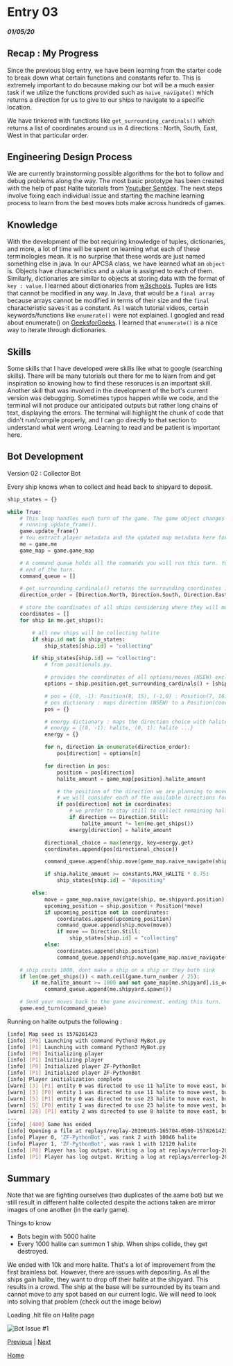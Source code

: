 # Entry 03
##### 01/05/20

## Recap : My Progress

Since the previous blog entry, we have been learning from the starter code to break down what certain functions and constants refer to. This is extremely important to do because making our bot will be a much easier task if we utilize the functions provided such as `naive_navigate()` which returns a direction for us to give to our ships to navigate to a specific location.

We have tinkered with functions like `get_surrounding_cardinals()` which returns a list of coordinates around us in 4 directions : North, South, East, West in that particular order.

## Engineering Design Process

We are currently brainstorming possible algorithms for the bot to follow and debug problems along the way. The most basic prototype has been created with the help of past Halite tutorials from [Youtuber Sentdex](https://pythonprogramming.net/). The next steps involve fixing each individual issue and starting the machine learning process to learn from the best moves bots make across hundreds of games.

## Knowledge

With the development of the bot requiring knowledge of tuples, dictionaries, and more, a lot of time will be spent on learning what each of these terminologies mean. It is no surprise that these words are just named something else in java. In our APCSA class, we have learned what an `object` is. Objects have characteristics and a value is assigned to each of them. Similarly, dictionaries are similar to objects at storing data with the format of `key : value`. I learned about dictionaries from [w3schools](https://www.w3schools.com/python/python_dictionaries.asp). Tuples are lists that cannot be modified in any way. In Java, that would be a `final array` because arrays cannot be modified in terms of their size and the `final` characteristic saves it as a constant. As I watch tutorial videos, certain keywords/functions like `enumerate()` were not explained. I googled and read about enumerate() on [GeeksforGeeks](https://www.geeksforgeeks.org/enumerate-in-python/). I learned that `enumerate()` is a nice way to iterate through dictionaries.

## Skills

Some skills that I have developed were skills like what to google (searching skills). There will be many tutorials out there for me to learn from and get inspiration so knowing how to find these resoruces is an important skill. Another skill that was involved in the development of the bot's current version was debugging. Sometimes typos happen while we code, and the terminal will not produce our anticipated outputs but rather long chains of text, displaying the errors. The terminal will highlight the chunk of code that didn't run/compile properly, and I can go directly to that section to understand what went wrong. Learning to read and be patient is important here.

## Bot Development

Version 02 : Collector Bot

Every ship knows when to collect and head back to shipyard to deposit.

```python
ship_states = {}

while True:
    # This loop handles each turn of the game. The game object changes every turn, and you refresh that state by
    # running update_frame().
    game.update_frame()
    # You extract player metadata and the updated map metadata here for convenience.
    me = game.me
    game_map = game.game_map

    # A command queue holds all the commands you will run this turn. You build this list up and submit it at the
    # end of the turn.
    command_queue = []

    # get_surrounding_cardinals() returns the surrounding coordinates in the following direction order
    direction_order = [Direction.North, Direction.South, Direction.East, Direction.West, Direction.Still]

    # store the coordinates of all ships considering where they will move to avoid crashing.
    coordinates = []
    for ship in me.get_ships():

        # all new ships will be collecting halite
        if ship.id not in ship_states:
            ship_states[ship.id] = "collecting"

        if ship_states[ship.id] == "collecting":
            # from positionals.py.

            # provides the coordinates of all options/moves (NSEW) excluding staying still
            options = ship.position.get_surrounding_cardinals() + [ship.position]

            # pos = {(0, -1): Position(8, 15), (-1,0) : Position(7, 16) ...}
            # pos dictionary : maps direction (NSEW) to a Position(coordinate)
            pos = {}

            # energy dictionary : maps the direction choice with halite
            # energy = {(0, -1): halite, (0, 1): halite ...}
            energy = {}

            for n, direction in enumerate(direction_order):
                pos[direction] = options[n]

            for direction in pos:
                position = pos[direction]
                halite_amount = game_map[position].halite_amount

                # the position of the direction we are planning to move will not be taken over by another ship
                # we will consider each of the available directions for movement
                if pos[direction] not in coordinates:
                    # we prefer to stay still to collect remaining halite
                    if direction == Direction.Still:
                        halite_amount *= len(me.get_ships())
                    energy[direction] = halite_amount

            directional_choice = max(energy, key=energy.get)
            coordinates.append(pos[directional_choice])

            command_queue.append(ship.move(game_map.naive_navigate(ship, ship.position + Position(*directional_choice))))

            if ship.halite_amount >= constants.MAX_HALITE * 0.75:
                ship_states[ship.id] = "depositing"

        else:
            move = game_map.naive_navigate(ship, me.shipyard.position)
            upcoming_position = ship.position + Position(*move)
            if upcoming_position not in coordinates:
                coordinates.append(upcoming_position)
                command_queue.append(ship.move(move))
                if move == Direction.Still:
                    ship_states[ship.id] = "collecting"
            else:
                coordinates.append(ship.position)
                command_queue.append(ship.move(game_map.naive_navigate(ship, ship.position+Position(*Direction.Still))))

    # ship costs 1000, dont make a ship on a ship or they both sink
    if len(me.get_ships()) < math.ceil(game.turn_number / 25):
        if me.halite_amount >= 1000 and not game_map[me.shipyard].is_occupied:
            command_queue.append(me.shipyard.spawn())

    # Send your moves back to the game environment, ending this turn.
    game.end_turn(command_queue)
```

Running on halite outputs the following :

```bash
[info] Map seed is 1578261423
[info] [P0] Launching with command Python3 MyBot.py
[info] [P1] Launching with command Python3 MyBot.py
[info] [P0] Initializing player
[info] [P1] Initializing player
[info] [P0] Initialized player ZF-PythonBot
[info] [P1] Initialized player ZF-PythonBot
[info] Player initialization complete
[warn] [3] [P1] entity 0 was directed to use 11 halite to move east, but only 0 halite was available
[warn] [3] [P0] entity 1 was directed to use 11 halite to move west, but only 0 halite was available
[warn] [5] [P1] entity 0 was directed to use 23 halite to move east, but only 21 halite was available
[warn] [5] [P0] entity 1 was directed to use 23 halite to move west, but only 21 halite was available
[warn] [28] [P1] entity 2 was directed to use 8 halite to move east, but only 0 halite was available
...
[info] [400] Game has ended
[info] Opening a file at replays/replay-20200105-165704-0500-1578261423-32-32.hlt
[info] Player 0, 'ZF-PythonBot', was rank 2 with 10046 halite
[info] Player 1, 'ZF-PythonBot', was rank 1 with 12120 halite
[info] [P0] Player has log output. Writing a log at replays/errorlog-20200105-165704-0500-1578261423-32-32-0.log
[info] [P1] Player has log output. Writing a log at replays/errorlog-20200105-165704-0500-1578261423-32-32-1.log

```

## Summary

Note that we are fighting ourselves (two duplicates of the same bot) but we still result in different halite collected despite the actions taken are mirror images of one another (in the early game).

Things to know
- Bots begin with 5000 halite
- Every 1000 halite can summon 1 ship. When ships collide, they get destroyed.

We ended with 10k and more halite. That's a lot of improvement from the first brainless bot. However, there are issues with depositing. As all the ships gain halite, they want to drop off their halite at the shipyard. This results in a crowd. The ship at the base will be surrounded by its team and cannot move to any spot based on our current logic. We will need to look into solving that problem (check out the image below)


Loading .hlt file on Halite page

![Bot Issue #1](../halite-v02.png)


[Previous](entry02.md) | [Next](entry04.md)

[Home](../README.md)
